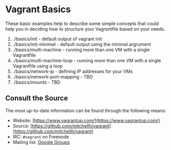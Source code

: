 # Vagrant Basics
These basic examples help to describe some simple concepts that could help you in deciding how to structure your Vagrantfile based on your needs.

1. ./basics/init - default output of vagrant init
1. ./basics/init-minimal - default output using the minimal argrument
1. ./basics/multi-machine - running more than one VM with a single Vagrantfile
1. ./basics/multi-machine-loop - running more than one VM with a single Vagrantfile using a loop
1. ./basics/network-ip - defining IP addresses for your VMs
1. ./basics/network-port-mapping - TBD
1. ./basics/mounts - TBD

## Consult the Source
The most up-to-date information can be found through the following means:

* Website: [https://www.vagrantup.com/](https://www.vagrantup.com/)
* Source: [https://github.com/mitchellh/vagrant](https://github.com/mitchellh/vagrant)
* IRC: `#vagrant` on Freenode
* Mailing list: [Google Groups](https://groups.google.com/group/vagrant-up)